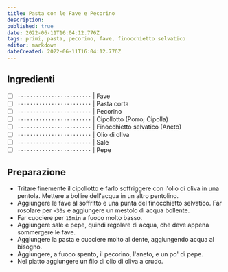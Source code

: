 ```yaml
---
title: Pasta con le Fave e Pecorino
description: 
published: true
date: 2022-06-11T16:04:12.776Z
tags: primi, pasta, pecorino, fave, finocchietto selvatico
editor: markdown
dateCreated: 2022-06-11T16:04:12.776Z
---
```


## Ingredienti

* [ ] `························` | Fave
* [ ] `························` | Pasta corta
* [ ] `························` | Pecorino
* [ ] `························` | Cipollotto (Porro; Cipolla)
* [ ] `························` | Finocchietto selvatico (Aneto)
* [ ] `························` | Olio di oliva
* [ ] `························` | Sale
* [ ] `························` | Pepe

## Preparazione

* Tritare finemente il cipollotto e farlo soffriggere con l'olio di oliva in una pentola. Mettere a bollire dell'acqua in un altro pentolino.
* Aggiungere le fave al soffritto e una punta del finocchietto selvatico. Far rosolare per `≈30s` e aggiungere un mestolo di acqua bollente.
* Far cuociere per `15min` a fuoco molto basso.
* Aggiungere sale e pepe, quindi regolare di acqua, che deve appena sommergere le fave.
* Aggiungere la pasta e cuociere molto al dente, aggiungendo acqua al bisogno.
* Aggiungere, a fuoco spento, il pecorino, l'aneto, e un po' di pepe.
* Nel piatto aggiungere un filo di olio di oliva a crudo.